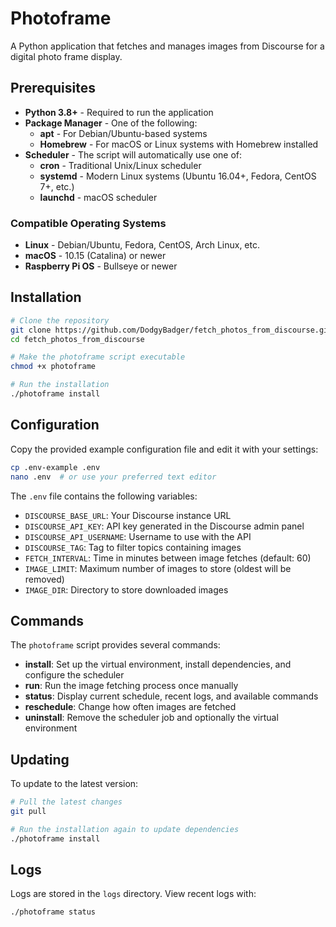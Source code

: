 # Photoframe

A Python application that fetches and manages images from Discourse for a digital photo frame display.

## Prerequisites

- **Python 3.8+** - Required to run the application
- **Package Manager** - One of the following:
  - **apt** - For Debian/Ubuntu-based systems
  - **Homebrew** - For macOS or Linux systems with Homebrew installed
- **Scheduler** - The script will automatically use one of:
  - **cron** - Traditional Unix/Linux scheduler
  - **systemd** - Modern Linux systems (Ubuntu 16.04+, Fedora, CentOS 7+, etc.)
  - **launchd** - macOS scheduler

### Compatible Operating Systems

- **Linux** - Debian/Ubuntu, Fedora, CentOS, Arch Linux, etc.
- **macOS** - 10.15 (Catalina) or newer
- **Raspberry Pi OS** - Bullseye or newer

## Installation

```bash
# Clone the repository
git clone https://github.com/DodgyBadger/fetch_photos_from_discourse.git
cd fetch_photos_from_discourse

# Make the photoframe script executable
chmod +x photoframe

# Run the installation
./photoframe install
```

## Configuration

Copy the provided example configuration file and edit it with your settings:

```bash
cp .env-example .env
nano .env  # or use your preferred text editor
```

The `.env` file contains the following variables:

- `DISCOURSE_BASE_URL`: Your Discourse instance URL
- `DISCOURSE_API_KEY`: API key generated in the Discourse admin panel
- `DISCOURSE_API_USERNAME`: Username to use with the API
- `DISCOURSE_TAG`: Tag to filter topics containing images
- `FETCH_INTERVAL`: Time in minutes between image fetches (default: 60)
- `IMAGE_LIMIT`: Maximum number of images to store (oldest will be removed)
- `IMAGE_DIR`: Directory to store downloaded images

## Commands

The `photoframe` script provides several commands:

- **install**: Set up the virtual environment, install dependencies, and configure the scheduler
- **run**: Run the image fetching process once manually
- **status**: Display current schedule, recent logs, and available commands
- **reschedule**: Change how often images are fetched
- **uninstall**: Remove the scheduler job and optionally the virtual environment

## Updating

To update to the latest version:

```bash
# Pull the latest changes
git pull

# Run the installation again to update dependencies
./photoframe install
```

## Logs

Logs are stored in the `logs` directory. View recent logs with:

```bash
./photoframe status
```
